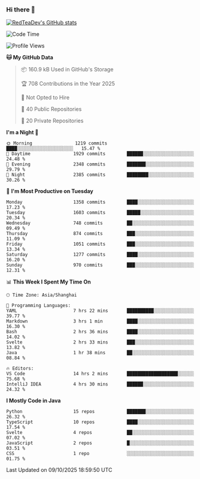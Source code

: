 ### Hi there 👋

<!--
**RedTeaDev/RedTeaDev** is a ✨ _special_ ✨ repository because its `README.md` (this file) appears on your GitHub profile.

Here are some ideas to get you started:

- 🔭 I’m currently working on ...
- 🌱 I’m currently learning ...
- 👯 I’m looking to collaborate on ...
- 🤔 I’m looking for help with ...
- 💬 Ask me about ...
- 📫 How to reach me: ...
- 😄 Pronouns: ...
- ⚡ Fun fact: ...
-->

<!--
[![wakatime](https://wakatime.com/badge/user/6b101ed0-04c0-4490-9283-eb61f2efff96.svg)](https://wakatime.com/@6b101ed0-04c0-4490-9283-eb61f2efff96)
!-->

[![RedTeaDev's GitHub stats](https://github-readme-stats.vercel.app/api?username=RedTeaDev\&include_all_commits=true)](https://github.com/anuraghazra/github-readme-stats)
<!--
[![willianrod's wakatime stats](https://github-readme-stats.vercel.app/api/wakatime?username=RedTeaDev)](https://github.com/anuraghazra/github-readme-stats)
!-->
<!--START_SECTION:waka-->
![Code Time](http://img.shields.io/badge/Code%20Time-3%2C552%20hrs%2017%20mins-blue)

![Profile Views](http://img.shields.io/badge/Profile%20Views-0-blue)

**🐱 My GitHub Data** 

> 📦 160.9 kB Used in GitHub's Storage 
 > 
> 🏆 708 Contributions in the Year 2025
 > 
> 🚫 Not Opted to Hire
 > 
> 📜 40 Public Repositories 
 > 
> 🔑 20 Private Repositories 
 > 
**I'm a Night 🦉** 

```text
🌞 Morning                1219 commits        ████░░░░░░░░░░░░░░░░░░░░░   15.47 % 
🌆 Daytime                1929 commits        ██████░░░░░░░░░░░░░░░░░░░   24.48 % 
🌃 Evening                2348 commits        ███████░░░░░░░░░░░░░░░░░░   29.79 % 
🌙 Night                  2385 commits        ████████░░░░░░░░░░░░░░░░░   30.26 % 
```
📅 **I'm Most Productive on Tuesday** 

```text
Monday                   1358 commits        ████░░░░░░░░░░░░░░░░░░░░░   17.23 % 
Tuesday                  1603 commits        █████░░░░░░░░░░░░░░░░░░░░   20.34 % 
Wednesday                748 commits         ██░░░░░░░░░░░░░░░░░░░░░░░   09.49 % 
Thursday                 874 commits         ███░░░░░░░░░░░░░░░░░░░░░░   11.09 % 
Friday                   1051 commits        ███░░░░░░░░░░░░░░░░░░░░░░   13.34 % 
Saturday                 1277 commits        ████░░░░░░░░░░░░░░░░░░░░░   16.20 % 
Sunday                   970 commits         ███░░░░░░░░░░░░░░░░░░░░░░   12.31 % 
```


📊 **This Week I Spent My Time On** 

```text
🕑︎ Time Zone: Asia/Shanghai

💬 Programming Languages: 
YAML                     7 hrs 22 mins       ██████████░░░░░░░░░░░░░░░   39.77 % 
Markdown                 3 hrs 1 min         ████░░░░░░░░░░░░░░░░░░░░░   16.30 % 
Bash                     2 hrs 36 mins       ████░░░░░░░░░░░░░░░░░░░░░   14.02 % 
Svelte                   2 hrs 33 mins       ███░░░░░░░░░░░░░░░░░░░░░░   13.82 % 
Java                     1 hr 38 mins        ██░░░░░░░░░░░░░░░░░░░░░░░   08.84 % 

🔥 Editors: 
VS Code                  14 hrs 2 mins       ███████████████████░░░░░░   75.68 % 
IntelliJ IDEA            4 hrs 30 mins       ██████░░░░░░░░░░░░░░░░░░░   24.32 % 
```

**I Mostly Code in Java** 

```text
Python                   15 repos            ███████░░░░░░░░░░░░░░░░░░   26.32 % 
TypeScript               10 repos            ████░░░░░░░░░░░░░░░░░░░░░   17.54 % 
Svelte                   4 repos             ██░░░░░░░░░░░░░░░░░░░░░░░   07.02 % 
JavaScript               2 repos             █░░░░░░░░░░░░░░░░░░░░░░░░   03.51 % 
CSS                      1 repo              ░░░░░░░░░░░░░░░░░░░░░░░░░   01.75 % 
```




 Last Updated on 09/10/2025 18:59:50 UTC
<!--END_SECTION:waka-->


